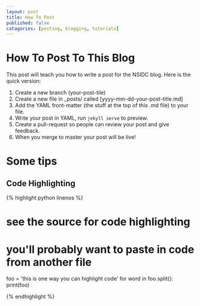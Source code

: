 ```yaml
---
layout: post
title: How To Post
published: false
catagories: [posting, blogging, tutorials]
---
```


# How To Post To This Blog

This post will teach you how to write a post for the NSIDC blog. Here is the quick version:

1. Create a new branch (your-post-tile)
1. Create a new file in _posts/ called [yyyy-mm-dd-your-post-title.md]
2. Add the YAML front-matter (the stuff at the top of this .md file) to your file.
3. Write your post in YAML, run `jekyll serve` to preview.
4. Create a pull-request so people can review your post and give feedback.
5. When you merge to master your post will be live!

# Some tips

## Code Highlighting

{% highlight python linenos %}

# see the source for code highlighting
# you'll probably want to paste in code from another file
foo = 'this is one way you can highlight code'
for word in foo.split():
  print(foo)

{% endhighlight %}
